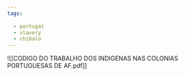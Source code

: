 ```yaml
---
tags:
  
  - portugal
  - slavery
  - chibalo
---
```

![[CODIGO DO TRABALHO DOS INDIGENAS NAS COLONIAS PORTUGUESAS DE AF.pdf]]